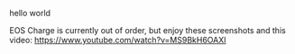 hello world

EOS Charge is currently out of order, but enjoy these screenshots and this video: https://www.youtube.com/watch?v=MS9BkH6OAXI
